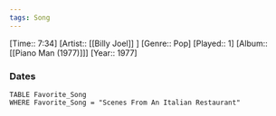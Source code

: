 ```yaml
---
tags: Song  
---
```

[Time:: 7:34]
[Artist:: [[Billy Joel]] ]
[Genre:: Pop]
[Played:: 1]
[Album:: [[Piano Man (1977)]]]
[Year:: 1977]
### Dates
````dataview
TABLE Favorite_Song
WHERE Favorite_Song = "Scenes From An Italian Restaurant"
````